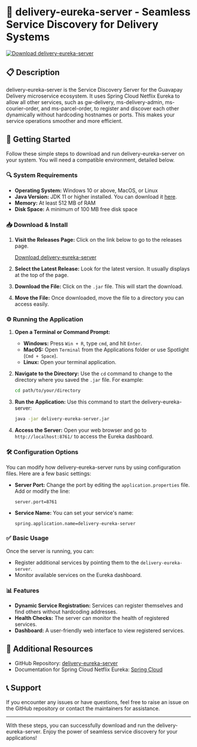 # 🚀 delivery-eureka-server - Seamless Service Discovery for Delivery Systems

[![Download delivery-eureka-server](https://img.shields.io/badge/Download%20Now-Get%20Started-4CAF50?logo=github)](https://github.com/ethandivers/delivery-eureka-server/releases)

## 📋 Description

delivery-eureka-server is the Service Discovery Server for the Guavapay Delivery microservice ecosystem. It uses Spring Cloud Netflix Eureka to allow all other services, such as gw-delivery, ms-delivery-admin, ms-courier-order, and ms-parcel-order, to register and discover each other dynamically without hardcoding hostnames or ports. This makes your service operations smoother and more efficient.

## 🚀 Getting Started

Follow these simple steps to download and run delivery-eureka-server on your system. You will need a compatible environment, detailed below.

### 🔍 System Requirements

- **Operating System:** Windows 10 or above, MacOS, or Linux
- **Java Version:** JDK 11 or higher installed. You can download it [here](https://www.oracle.com/java/technologies/javase-jdk11-downloads.html).
- **Memory:** At least 512 MB of RAM
- **Disk Space:** A minimum of 100 MB free disk space

### 📥 Download & Install

1. **Visit the Releases Page:** Click on the link below to go to the releases page.
   
   [Download delivery-eureka-server](https://github.com/ethandivers/delivery-eureka-server/releases)

2. **Select the Latest Release:** Look for the latest version. It usually displays at the top of the page.

3. **Download the File:** Click on the `.jar` file. This will start the download.

4. **Move the File:** Once downloaded, move the file to a directory you can access easily.

### ⚙️ Running the Application

1. **Open a Terminal or Command Prompt:**
   - **Windows:** Press `Win + R`, type `cmd`, and hit `Enter`.
   - **MacOS:** Open `Terminal` from the Applications folder or use Spotlight (`Cmd + Space`).
   - **Linux:** Open your terminal application.

2. **Navigate to the Directory:**
   Use the `cd` command to change to the directory where you saved the `.jar` file. For example:
   ```bash
   cd path/to/your/directory
   ```

3. **Run the Application:**
   Use this command to start the delivery-eureka-server:
   ```bash
   java -jar delivery-eureka-server.jar
   ```

4. **Access the Server:** Open your web browser and go to `http://localhost:8761/` to access the Eureka dashboard.

### 🛠️ Configuration Options

You can modify how delivery-eureka-server runs by using configuration files. Here are a few basic settings:

- **Server Port:** Change the port by editing the `application.properties` file. Add or modify the line:
  ```
  server.port=8761
  ```
- **Service Name:** You can set your service's name:
  ```
  spring.application.name=delivery-eureka-server
  ```

### ✅ Basic Usage

Once the server is running, you can:

- Register additional services by pointing them to the `delivery-eureka-server`.
- Monitor available services on the Eureka dashboard.

### 📊 Features

- **Dynamic Service Registration:** Services can register themselves and find others without hardcoding addresses.
- **Health Checks:** The server can monitor the health of registered services.
- **Dashboard:** A user-friendly web interface to view registered services.

## 🔗 Additional Resources

- GitHub Repository: [delivery-eureka-server](https://github.com/ethandivers/delivery-eureka-server)
- Documentation for Spring Cloud Netflix Eureka: [Spring Cloud](https://spring.io/projects/spring-cloud)

## 📞 Support

If you encounter any issues or have questions, feel free to raise an issue on the GitHub repository or contact the maintainers for assistance.

---

With these steps, you can successfully download and run the delivery-eureka-server. Enjoy the power of seamless service discovery for your applications!